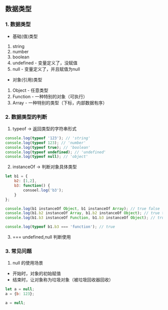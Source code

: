 ## 数据类型

### 1. 数据类型
* 基础(值)类型
1. string
2. number
3. boolean
4. undefined - 变量定义了，没赋值
5. null - 变量定义了，并且赋值为null

* 对象(引用)类型
1. Object - 任意类型
2. Function - 一种特别的对象（可执行）
3. Array - 一种特别的类型（下标，内部数据有序）

### 2. 数据类型的判断

1. typeof -> 返回类型的字符串形式
```javascript
console.log(typeof '123'); // 'string'
console.log(typeof 123); // 'number'
console.log(typeof true); // 'boolean'
console.log(typeof undefined); // 'undefined'
console.log(typeof null); // 'object'
```
2. instanceOf -> 判断对象具体类型
```javascript
let b1 = {
    b2: [1,2],
    b3: function() {
        consoel.log('b3');
    }
};

console.log(b1 instanceOf Object, b1 instanceOf Array); // true false
console.log(b1.b2 instanceOf Array, b1.b2 instanceOf Object); // true true
console.log(b1.b3 instanceOf Function, b1.b3 instanceOf Object); // true true

console.log(typeof b1.b3 === 'function'); // true
```
3. ===
undefined,null 判断使用

### 3. 常见问题
1. null 的使用场景
* 开始时，对象的初始赋值
* 结束时，让对象称为垃圾对象（被垃圾回收器回收）

```javascript
let a = null;
a = {b: 123};

a = null;
```
